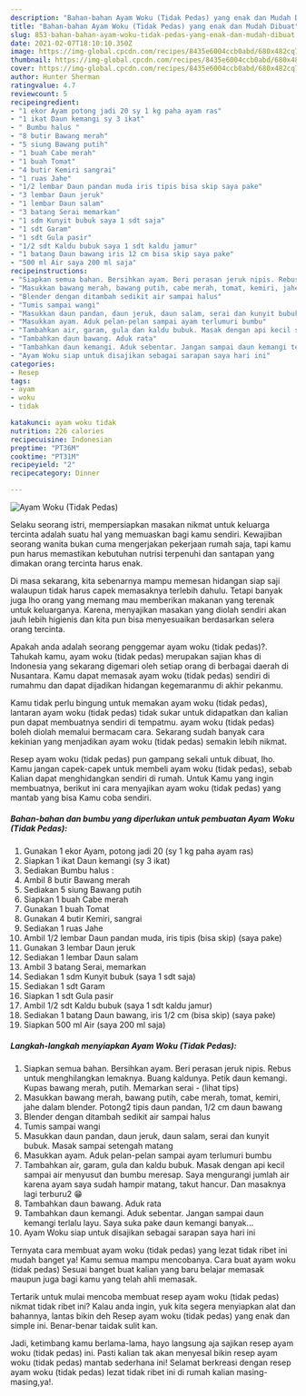 ```yaml
---
description: "Bahan-bahan Ayam Woku (Tidak Pedas) yang enak dan Mudah Dibuat"
title: "Bahan-bahan Ayam Woku (Tidak Pedas) yang enak dan Mudah Dibuat"
slug: 853-bahan-bahan-ayam-woku-tidak-pedas-yang-enak-dan-mudah-dibuat
date: 2021-02-07T18:10:10.350Z
image: https://img-global.cpcdn.com/recipes/8435e6004ccb0abd/680x482cq70/ayam-woku-tidak-pedas-foto-resep-utama.jpg
thumbnail: https://img-global.cpcdn.com/recipes/8435e6004ccb0abd/680x482cq70/ayam-woku-tidak-pedas-foto-resep-utama.jpg
cover: https://img-global.cpcdn.com/recipes/8435e6004ccb0abd/680x482cq70/ayam-woku-tidak-pedas-foto-resep-utama.jpg
author: Hunter Sherman
ratingvalue: 4.7
reviewcount: 5
recipeingredient:
- "1 ekor Ayam potong jadi 20 sy 1 kg paha ayam ras"
- "1 ikat Daun kemangi sy 3 ikat"
- " Bumbu halus "
- "8 butir Bawang merah"
- "5 siung Bawang putih"
- "1 buah Cabe merah"
- "1 buah Tomat"
- "4 butir Kemiri sangrai"
- "1 ruas Jahe"
- "1/2 lembar Daun pandan muda iris tipis bisa skip saya pake"
- "3 lembar Daun jeruk"
- "1 lembar Daun salam"
- "3 batang Serai memarkan"
- "1 sdm Kunyit bubuk saya 1 sdt saja"
- "1 sdt Garam"
- "1 sdt Gula pasir"
- "1/2 sdt Kaldu bubuk saya 1 sdt kaldu jamur"
- "1 batang Daun bawang iris 12 cm bisa skip saya pake"
- "500 ml Air saya 200 ml saja"
recipeinstructions:
- "Siapkan semua bahan. Bersihkan ayam. Beri perasan jeruk nipis. Rebus untuk menghilangkan lemaknya. Buang kaldunya. Petik daun kemangi. Kupas bawang merah, putih. Memarkan serai           (lihat tips)"
- "Masukkan bawang merah, bawang putih, cabe merah, tomat, kemiri, jahe dalam blender. Potong2 tipis daun pandan, 1/2 cm daun bawang"
- "Blender dengan ditambah sedikit air sampai halus"
- "Tumis sampai wangi"
- "Masukkan daun pandan, daun jeruk, daun salam, serai dan kunyit bubuk. Masak sampai setengah matang"
- "Masukkan ayam. Aduk pelan-pelan sampai ayam terlumuri bumbu"
- "Tambahkan air, garam, gula dan kaldu bubuk. Masak dengan api kecil sampai air menyusut dan bumbu meresap. Saya mengurangi jumlah air karena ayam saya sudah hampir matang, takut hancur. Dan masaknya lagi terburu2 😁"
- "Tambahkan daun bawang. Aduk rata"
- "Tambahkan daun kemangi. Aduk sebentar. Jangan sampai daun kemangi terlalu layu. Saya suka pake daun kemangi banyak..."
- "Ayam Woku siap untuk disajikan sebagai sarapan saya hari ini"
categories:
- Resep
tags:
- ayam
- woku
- tidak

katakunci: ayam woku tidak 
nutrition: 226 calories
recipecuisine: Indonesian
preptime: "PT36M"
cooktime: "PT31M"
recipeyield: "2"
recipecategory: Dinner

---
```



![Ayam Woku (Tidak Pedas)](https://img-global.cpcdn.com/recipes/8435e6004ccb0abd/680x482cq70/ayam-woku-tidak-pedas-foto-resep-utama.jpg)

Selaku seorang istri, mempersiapkan masakan nikmat untuk keluarga tercinta adalah suatu hal yang memuaskan bagi kamu sendiri. Kewajiban seorang  wanita bukan cuma mengerjakan pekerjaan rumah saja, tapi kamu pun harus memastikan kebutuhan nutrisi terpenuhi dan santapan yang dimakan orang tercinta harus enak.

Di masa  sekarang, kita sebenarnya mampu memesan hidangan siap saji walaupun tidak harus capek memasaknya terlebih dahulu. Tetapi banyak juga lho orang yang memang mau memberikan makanan yang terenak untuk keluarganya. Karena, menyajikan masakan yang diolah sendiri akan jauh lebih higienis dan kita pun bisa menyesuaikan berdasarkan selera orang tercinta. 



Apakah anda adalah seorang penggemar ayam woku (tidak pedas)?. Tahukah kamu, ayam woku (tidak pedas) merupakan sajian khas di Indonesia yang sekarang digemari oleh setiap orang di berbagai daerah di Nusantara. Kamu dapat memasak ayam woku (tidak pedas) sendiri di rumahmu dan dapat dijadikan hidangan kegemaranmu di akhir pekanmu.

Kamu tidak perlu bingung untuk memakan ayam woku (tidak pedas), lantaran ayam woku (tidak pedas) tidak sukar untuk didapatkan dan kalian pun dapat membuatnya sendiri di tempatmu. ayam woku (tidak pedas) boleh diolah memalui bermacam cara. Sekarang sudah banyak cara kekinian yang menjadikan ayam woku (tidak pedas) semakin lebih nikmat.

Resep ayam woku (tidak pedas) pun gampang sekali untuk dibuat, lho. Kamu jangan capek-capek untuk membeli ayam woku (tidak pedas), sebab Kalian dapat menghidangkan sendiri di rumah. Untuk Kamu yang ingin membuatnya, berikut ini cara menyajikan ayam woku (tidak pedas) yang mantab yang bisa Kamu coba sendiri.

<!--inarticleads1-->

##### Bahan-bahan dan bumbu yang diperlukan untuk pembuatan Ayam Woku (Tidak Pedas):

1. Gunakan 1 ekor Ayam, potong jadi 20 (sy 1 kg paha ayam ras)
1. Siapkan 1 ikat Daun kemangi (sy 3 ikat)
1. Sediakan  Bumbu halus :
1. Ambil 8 butir Bawang merah
1. Sediakan 5 siung Bawang putih
1. Siapkan 1 buah Cabe merah
1. Gunakan 1 buah Tomat
1. Gunakan 4 butir Kemiri, sangrai
1. Sediakan 1 ruas Jahe
1. Ambil 1/2 lembar Daun pandan muda, iris tipis (bisa skip) (saya pake)
1. Gunakan 3 lembar Daun jeruk
1. Sediakan 1 lembar Daun salam
1. Ambil 3 batang Serai, memarkan
1. Sediakan 1 sdm Kunyit bubuk (saya 1 sdt saja)
1. Sediakan 1 sdt Garam
1. Siapkan 1 sdt Gula pasir
1. Ambil 1/2 sdt Kaldu bubuk (saya 1 sdt kaldu jamur)
1. Sediakan 1 batang Daun bawang, iris 1/2 cm (bisa skip) (saya pake)
1. Siapkan 500 ml Air (saya 200 ml saja)




<!--inarticleads2-->

##### Langkah-langkah menyiapkan Ayam Woku (Tidak Pedas):

1. Siapkan semua bahan. Bersihkan ayam. Beri perasan jeruk nipis. Rebus untuk menghilangkan lemaknya. Buang kaldunya. Petik daun kemangi. Kupas bawang merah, putih. Memarkan serai -           (lihat tips)
1. Masukkan bawang merah, bawang putih, cabe merah, tomat, kemiri, jahe dalam blender. Potong2 tipis daun pandan, 1/2 cm daun bawang
1. Blender dengan ditambah sedikit air sampai halus
1. Tumis sampai wangi
1. Masukkan daun pandan, daun jeruk, daun salam, serai dan kunyit bubuk. Masak sampai setengah matang
1. Masukkan ayam. Aduk pelan-pelan sampai ayam terlumuri bumbu
1. Tambahkan air, garam, gula dan kaldu bubuk. Masak dengan api kecil sampai air menyusut dan bumbu meresap. Saya mengurangi jumlah air karena ayam saya sudah hampir matang, takut hancur. Dan masaknya lagi terburu2 😁
1. Tambahkan daun bawang. Aduk rata
1. Tambahkan daun kemangi. Aduk sebentar. Jangan sampai daun kemangi terlalu layu. Saya suka pake daun kemangi banyak...
1. Ayam Woku siap untuk disajikan sebagai sarapan saya hari ini




Ternyata cara membuat ayam woku (tidak pedas) yang lezat tidak ribet ini mudah banget ya! Kamu semua mampu mencobanya. Cara buat ayam woku (tidak pedas) Sesuai banget buat kalian yang baru belajar memasak maupun juga bagi kamu yang telah ahli memasak.

Tertarik untuk mulai mencoba membuat resep ayam woku (tidak pedas) nikmat tidak ribet ini? Kalau anda ingin, yuk kita segera menyiapkan alat dan bahannya, lantas bikin deh Resep ayam woku (tidak pedas) yang enak dan simple ini. Benar-benar taidak sulit kan. 

Jadi, ketimbang kamu berlama-lama, hayo langsung aja sajikan resep ayam woku (tidak pedas) ini. Pasti kalian tak akan menyesal bikin resep ayam woku (tidak pedas) mantab sederhana ini! Selamat berkreasi dengan resep ayam woku (tidak pedas) lezat tidak ribet ini di rumah kalian masing-masing,ya!.

